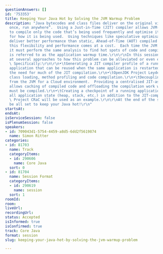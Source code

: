 ```yaml
---
questionAnswers: []
id: '753353'
title: Keeping Your Java Hot by Solving the JVM Warmup Problem
description: "Java bytecodes and class files deliver on the original vision of “write
  once, run anywhere”.  Using a Just-in-Time (JIT) compiler allows JVM-based applications
  to compile only the code that’s being used frequently and optimise it precisely
  for how it is being used.  Using techniques like speculative optimisation can often
  deliver better performance than static, Ahead-of-Time (AOT) compiled code.\r\n\r\nHowever,
  this flexibility and performance comes at a cost.  Each time the JVM starts an application,
  it must perform the same analysis to find hot spots of code and compile them.  This
  is referred to as the application warmup time.\r\n\r\nIn this session, we’ll look
  at several approaches to how this problem can be alleviated or even eliminated.
  \ Specifically:\r\n\r\n•\tGenerating a JIT compiler profile of a running, warmed-up
  application that can be reused when the same application is restarted, eliminating
  the need for much of the JIT compilation.\r\n•\tOpenJDK Project Leyden's ahead-of-time
  class loading, method profiling and code compilation.\r\n•\tDecoupling the JIT compiler
  from the JVM for a Cloud environment.  Providing a centralised JIT-as-a-Service
  allows caching of compiled code and offloading the compilation work when new code
  must be compiled.\r\n•\tCreating a checkpoint of a running application.  This includes
  all application state (heap, stack, etc.) in addition to the JIT-compiled code.
  \ Project CRaC will be used as an example.\r\n\r\nAt the end of the session, you’ll
  be all set to keep your Java hot!\r\n"
startsAt:
endsAt:
isServiceSession: false
isPlenumSession: false
speakers:
- id: 709043d1-5754-4459-a8d5-6dd2f5619874
  name: Simon Ritter
categories:
- id: 81703
  name: Track
  categoryItems:
  - id: 290606
    name: Core Java
  sort: 0
- id: 81704
  name: Session Format
  categoryItems:
  - id: 290619
    name: session
  sort: 1
roomId:
room:
liveUrl:
recordingUrl:
status: Accepted
isInformed: true
isConfirmed: true
track: Core Java
format: session
slug: keeping-your-java-hot-by-solving-the-jvm-warmup-problem

---
```

